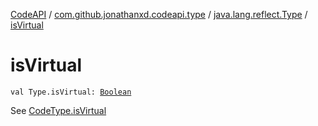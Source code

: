 [CodeAPI](../../index.md) / [com.github.jonathanxd.codeapi.type](../index.md) / [java.lang.reflect.Type](index.md) / [isVirtual](.)

# isVirtual

`val Type.isVirtual: `[`Boolean`](https://kotlinlang.org/api/latest/jvm/stdlib/kotlin/-boolean/index.html)

See [CodeType.isVirtual](../-code-type/is-virtual.md)

